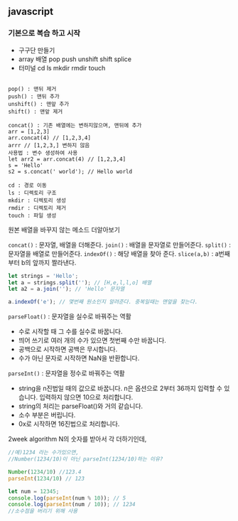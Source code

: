 ## javascript 

### 기본으로 복습 하고 시작

- 구구단 만들기
- array 배열 pop push unshift shift splice
- 터미널 cd ls mkdir rmdir touch

```javascript

```

```
pop() : 맨뒤 제거
push() : 맨뒤 추가
unshift() : 맨앞 추가
shift() : 맨앞 제거

concat() : 기존 배열에는 변하지않으며, 맨뒤에 추가
arr = [1,2,3]
arr.concat(4) // [1,2,3,4]
arrr // [1,2,3,] 변하지 않음
사용법 : 변수 생성하여 사용
let arr2 = arr.concat(4) // [1,2,3,4]
s = 'Hello'
s2 = s.concat(' world'); // Hello world
```
```
cd : 경로 이동
ls : 디렉토리 구조
mkdir : 디렉토리 생성
rmdir : 디렉토리 제거
touch : 파일 생성
```

원본 배열을 바꾸지 않는 메소드 더알아보기

`concat()` : 문자열, 배열을 더해준다.
`join()` : 배열을 문자열로 만들어준다.
`split()` : 문자열을 배열로 만들어준다.
`indexOf()` : 해당 배열을 찾아 준다.
`slice(a,b)` : a번째 부터 b의 앞까지 짤라낸다.

```javascript
let strings = 'Hello';
let a = strings.split(''); // [H,e,l,l,o] 배열
let a2 = a.join(''); // 'Hello' 문자열

a.indexOf('e'); // 몇번째 원소인지 알려준다. 중복일때는 맨앞을 찾는다.
```

`parseFloat()` : 문자열을 실수로 바꿔주는 역활

- 수로 시작할 때 그 수를 실수로 바꿉니다.
- 띄어 쓰기로 여러 개의 수가 있으면 첫번째 수만 바꿉니다.
- 공백으로 시작하면 공백은 무시합니다.
- 수가 아닌 문자로 시작하면 NaN을 반환합니다.

`parseInt()` : 문자열을 정수로 바꿔주는 역활

- string을 n진법일 때의 값으로 바꿉니다. n은 옵션으로 2부터 36까지 입력할 수 있습니다. 입력하지 않으면 10으로 처리합니다.
- string의 처리는 parseFloat()와 거의 같습니다.
- 소수 부분은 버립니다.
- 0x로 시작하면 16진법으로 처리합니다.



2week algorithm N의 숫자를 받아서 각 더하기인데,

```javascript
//예)1234 라는 수가있으면,
//Number(1234/10)이 아닌 parseInt(1234/10)하는 이유?

Number(1234/10) //123.4
parseInt(1234/10) // 123

let num = 12345;
console.log(parseInt(num % 10)); // 5
console.log(parseInt(num / 10)); // 1234
//소수점을 버리기 위해 사용
```

 